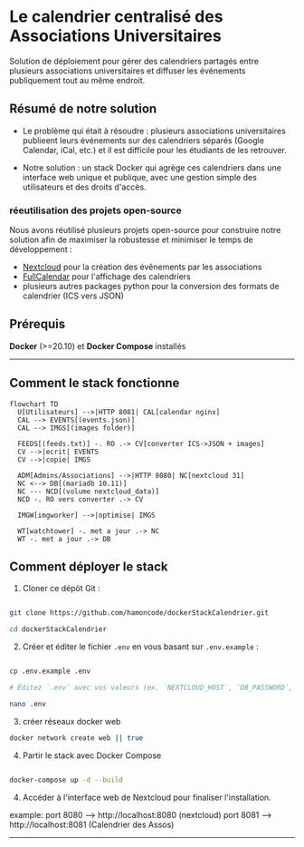# Le calendrier centralisé des Associations Universitaires

Solution de déploiement pour gérer des calendriers partagés entre plusieurs associations universitaires et diffuser les événements publiquement tout au même endroit.

## Résumé de notre solution

- Le problème qui était à résoudre : plusieurs associations universitaires publieent leurs événements sur des calendriers séparés (Google Calendar, iCal, etc.) et il est difficile pour les étudiants de les retrouver.

- Notre solution : un stack Docker qui agrège ces calendriers dans une interface web unique et publique, avec une gestion simple des utilisateurs et des droits d'accès.

### réeutilisation des projets open-source
Nous avons réutilisé plusieurs projets open-source pour construire notre solution afin de maximiser la robustesse et minimiser le temps de développement :

- [Nextcloud](https://nextcloud.com/) pour la création des évênements par les associations
- [FullCalendar](https://fullcalendar.io/) pour l'affichage des calendriers
- plusieurs autres packages python pour la conversion des formats de calendrier (ICS vers JSON)

## Prérequis

**Docker** (>=20.10) et **Docker Compose** installés

---

## Comment le stack fonctionne


```mermaid
flowchart TD
  U[Utilisateurs] -->|HTTP 8081| CAL[calendar nginx]
  CAL --> EVENTS[(events.json)]
  CAL --> IMGS[(images folder)]

  FEEDS[(feeds.txt)] -. RO .-> CV[converter ICS->JSON + images]
  CV -->|ecrit| EVENTS
  CV -->|copie| IMGS

  ADM[Admins/Associations] -->|HTTP 8080| NC[nextcloud 31]
  NC <--> DB[(mariadb 10.11)]
  NC --- NCD[(volume nextcloud_data)]
  NCD -. RO vers converter .-> CV

  IMGW[imgworker] -->|optimise| IMGS

  WT[watchtower] -. met a jour .-> NC
  WT -. met a jour .-> DB

```



## Comment déployer le stack

1. Cloner ce dépôt Git :

```bash

git clone https://github.com/hamoncode/dockerStackCalendrier.git

cd dockerStackCalendrier

```

2. Créer et éditer le fichier `.env` en vous basant sur `.env.example` :

```bash

cp .env.example .env

# Éditez `.env` avec vos valeurs (ex. `NEXTCLOUD_HOST`, `DB_PASSWORD`, etc.)

nano .env

```

3. créer réseaux docker web

```bash
docker network create web || true

```

4. Partir le stack avec Docker Compose 

```bash

docker-compose up -d --build

```

4. Accéder à l'interface web de Nextcloud pour finaliser l'installation.

example: 
port 8080 --> http://localhost:8080 (nextcloud)
port 8081 --> http://localhost:8081 (Calendrier des Assos)

---


